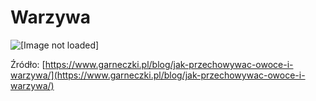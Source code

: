# Warzywa 
![[Image not loaded]](https://www.garneczki.pl/blog/wp-content/uploads/2017/02/kosz_z_warzywami.jpg)

Źródło: [https://www.garneczki.pl/blog/jak-przechowywac-owoce-i-warzywa/](https://www.garneczki.pl/blog/jak-przechowywac-owoce-i-warzywa/)

